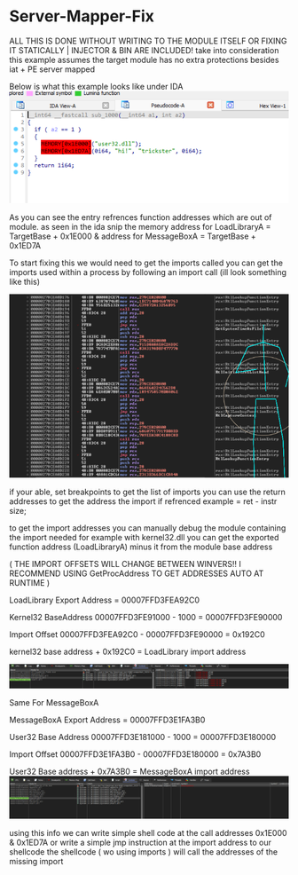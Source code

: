 # Server-Mapper-Fix
ALL THIS IS DONE WITHOUT WRITING TO THE MODULE ITSELF OR FIXING IT STATICALLY | INJECTOR & BIN ARE INCLUDED!
take into consideration this example assumes
the target module has no extra protections besides iat + PE server mapped

Below is what this example looks like under IDA
 ![IDA](/WriteUp/imgs/IDA.png)

As you can see the entry refrences function addresses which are out of module.
as seen in the ida snip the memory address for LoadLibraryA = TargetBase + 0x1E000
& address for MessageBoxA = TargetBase + 0x1ED7A

To start fixing this we would need to get the imports called
you can get the imports used within a process by following an import call (ill look something like this)

 ![IAT](/WriteUp/imgs/IAT.png)

if your able, set breakpoints to get the list of imports
you can use the return addresses to get the address the import if refrenced example = ret - instr size;

to get the import addresses you can manually debug the module containing the import needed
for example with kernel32.dll you can get the exported function address (LoadLibraryA) minus it from the module base address

( THE IMPORT OFFSETS WILL CHANGE BETWEEN WINVERS!! I RECOMMEND USING GetProcAddress TO GET ADDRESSES AUTO AT RUNTIME )

LoadLibrary Export Address = 00007FFD3FEA92C0

Kernel32 BaseAddress 00007FFD3FE91000 - 1000 = 00007FFD3FE90000

Import Offset 00007FFD3FEA92C0 - 00007FFD3FE90000 = 0x192C0

kernel32 base address + 0x192C0 = LoadLibrary import address

 ![LoadLibraryA](/WriteUp/imgs/LoadLibraryA.png)
 
Same For MessageBoxA

MessageBoxA Export Address = 00007FFD3E1FA3B0

User32 Base Address 00007FFD3E181000 - 1000 = 00007FFD3E180000

Import Offset 00007FFD3E1FA3B0 - 00007FFD3E180000 = 0x7A3B0

User32 Base address + 0x7A3B0 = MessageBoxA import address
 ![MessageBoxA](/WriteUp/imgs/MessageBoxA.png)

 using this info we can write simple shell code at the call addresses 0x1E000 & 0x1ED7A or write a simple jmp instruction at the import address to our shellcode
 the shellcode ( wo using imports ) will call the addresses of the missing import
